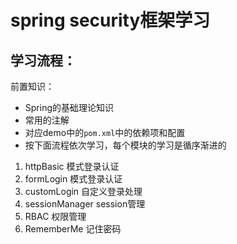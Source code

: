# spring security框架学习

## 学习流程：
前置知识： 
- Spring的基础理论知识
- 常用的注解
- 对应demo中的```pom.xml```中的依赖项和配置
- 按下面流程依次学习，每个模块的学习是循序渐进的

1. httpBasic 模式登录认证
2. formLogin 模式登录认证
3. customLogin 自定义登录处理
4. sessionManager session管理
5. RBAC 权限管理
6. RememberMe 记住密码